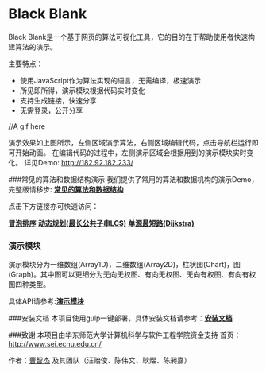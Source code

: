 # Black Blank
Black Blank是一个基于网页的算法可视化工具，它的目的在于帮助使用者快速构建算法的演示。

主要特点：

 - 使用JavaScript作为算法实现的语言，无需编译，极速演示
 - 所见即所得，演示模块根据代码实时变化
 - 支持生成链接，快速分享
 - 无需登录，公开分享


//A gif here

演示效果如上图所示，左侧区域演示算法，右侧区域编辑代码，点击导航栏运行即可开始动画。
在编辑代码的过程中，左侧演示区域会根据用到的演示模块实时变化。
详见Demo: http://182.92.182.233/

###常见的算法和数据结构演示
我们提供了常用的算法和数据机构的演示Demo，完整版请移步:
[**常见的算法和数据结构**](https://github.com/Cardinal2376/BlackBlank/wiki/AlgoDemo)

点击下方链接亦可快速访问：

[**冒泡排序**](http://182.92.182.233:8080/#path=scratch/83c6ca1f8e834da3fc64f515f1c558ae)
[**动态规划(最长公共子串LCS)**](http://182.92.182.233:8080/#path=scratch/1d598b793022da0e81d0e63870089bd6)
[**单源最短路(Dijkstra)**](http://182.92.182.233:8080/#path=scratch/e4ec7578631d0c52bb59b8339550518d)

### 演示模块

演示模块分为一维数组(Array1D)，二维数组(Array2D)，柱状图(Chart)，图(Graph)。其中图可以更细分为无向无权图、有向无权图、无向有权图、有向有权图四种类型。

具体API请参考:[**演示模块**](https://github.com/Cardinal2376/BlackBlank/wiki/Tracer)

###安装文档
本项目使用gulp一键部署，具体安装文档请参考：[**安装文档**](https://github.com/Cardinal2376/BlackBlank/wiki/Project-Details)

###致谢
本项目由华东师范大学计算机科学与软件工程学院资金支持
首页：http://www.sei.ecnu.edu.cn/

作者：[曹智杰](https://github.com/Cardinal2376/) 及其团队（汪贻俊、陈伟文、耿煜、陈昶嘉）